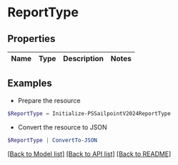 # ReportType
## Properties

Name | Type | Description | Notes
------------ | ------------- | ------------- | -------------

## Examples

- Prepare the resource
```powershell
$ReportType = Initialize-PSSailpointV2024ReportType 
```

- Convert the resource to JSON
```powershell
$ReportType | ConvertTo-JSON
```

[[Back to Model list]](../README.md#documentation-for-models) [[Back to API list]](../README.md#documentation-for-api-endpoints) [[Back to README]](../README.md)

